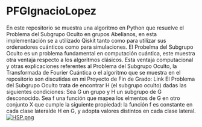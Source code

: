 # PFGIgnacioLopez
En este repositorio se muestra una algoritmo en Python que resuelve el Problema del Subgrupo Oculto en grupos Abelianos, en esta implementación se a utilizado Qiskit tanto como para utilizar sus ordenadores cuánticos como para simulaciones.
El Probelma del Subgrupo Oculto es un problema fundamental en computación cuántica, este muestra otra ventaja respecto a los algoritmos clásicos. Esta ventaja computacional y otras explicaciones referentes al Problema del Subgrupo Oculto, la Transformada de Fourier Cuántica o el algoritmo que se muestra en el repositorio son discutidas en mi Proyecto de Fin de Grado: Link
El Problema del Subgrupo Oculto trata de encontrar H (el subgrupo oculto) dadas las siguientes condiciones: Sea G un grupo y H un subgrupo de G desconocido. Sea f una función que mapea los elmentos de G en otro conjunto X que cumple la siguiente propiedad: la función f es constante en cada clase lateralde H en G, y adopta valores distintos en cada clase lateral.
[![HSP.png](https://i.postimg.cc/8zS7CfLR/HSP.png)](https://postimg.cc/RNgSsFsh)

